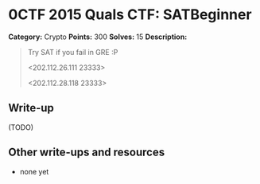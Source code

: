 # 0CTF 2015 Quals CTF: SATBeginner

**Category:** Crypto
**Points:** 300
**Solves:** 15
**Description:** 

> Try SAT if you fail in GRE :P
>
> <202.112.26.111 23333>
>
> <202.112.28.118 23333>

## Write-up

(TODO)

## Other write-ups and resources

* none yet